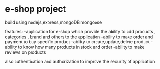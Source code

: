 # e-shop project
build using nodejs,express,mongoDB,mongoose

features:
-application for e-shop which provide the ability to add products , categories , brand and others to the application
-ability to make order and payment to buy specific product
-ability to create,update,delete product 
-ability to know how many products in stock and order 
-ability to make reviews on products 

also authentication and authorization to improve the security of application 